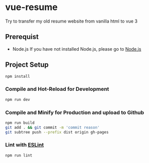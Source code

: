 # vue-resume

Try to transfer my old resume website from vanilla html to vue 3

## Prerequist

* Node.js
If you have not installed Node.js, please go to [Node.js](https://nodejs.org/en/download/package-manager)




## Project Setup

```sh
npm install
```

### Compile and Hot-Reload for Development

```sh
npm run dev
```

### Compile and Minify for Production and upload to Github

```sh
npm run build
git add . && git commit -m 'commit reason'
git subtree push --prefix dist origin gh-pages
```

### Lint with [ESLint](https://eslint.org/)

```sh
npm run lint
```
